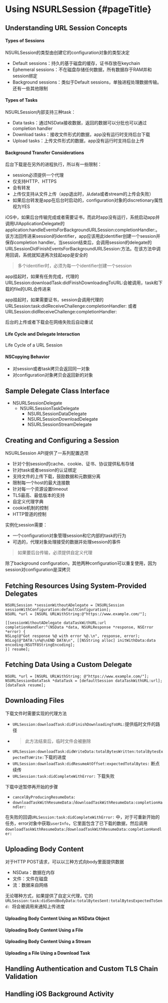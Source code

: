 # Using NSURLSession {#pageTitle}

## Understanding URL Session Concepts

#### Types of Sessions

NSURLSession的类型由创建它的configuration对象的类型决定

* Default sessions：持久的基于磁盘的缓存，证书存放在keychain
* Ephemeral sessions：不在磁盘存储任何数据，所有数据存于RAM并和session绑定
* Background sessions：类似于Default sessions，单独进程处理数据传输。还有一些其他限制

#### Types of Tasks

NSURLSession内部支持三种task：

* Data tasks：通过NSData接收数据，返回的数据可以分批也可以通过completion handler
* Download tasks：接收文件形式的数据，app没有运行时支持后台下载
* Upload tasks：上传文件形式的数据，app没有运行时支持后台上传

#### Background Transfer Considerations

后台下载是在另外的进程执行，所以有一些限制：

* session必须提供一个代理
* 仅支持HTTP、HTTPS
* 会有转发
* 上传仅支持从文件上传（app退出时，从data或者stream的上传会失败）
* 如果后台转发是app在后台时启动的，configuration对象的discretionary属性视为YES

iOS中，如果后台传输完成或者需要证书，而此时app没有运行，系统启动app并调用UIApplicationDelegate的application:handleEventsForBackgroundURLSession:completionHandler:。该方法回传进来session的identifier，app应该用此identifier创建一个session并保存completion handler。当session结束后，会调用session的delegate的URLSessionDidFinishEventsForBackgroundURLSession:方法。在该方法中调用回调，系统就知道再次挂起app是安全的

> 多个identifier时，必须为每一个identifier创建一个session

app挂起时，如果有任务完成，代理的URLSession:downloadTask:didFinishDownloadingToURL:会被调用，task和下载的file的URL会传进来

app挂起时，如果需要证书，session会调用代理的URLSession:task:didReceiveChallenge:completionHandler: 或者URLSession:didReceiveChallenge:completionHandler:

后台的上传或者下载会在网络失败后自动重试

#### Life Cycle and Delegate Interaction

Life Cycle of a URL Session

#### NSCopying Behavior

* 对session或者task拷贝会返回同一对象
* 对configuration对象拷贝会返回新的对象

## Sample Delegate Class Interface

* NSURLSessionDelegate
  * NSURLSessionTaskDelegate
    * NSURLSessionDataDelegate
    * NSURLSessionDownloadDelegate
    * NSURLSessionStreamDelegate

## Creating and Configuring a Session

NSURLSession API提供了一系列配置选项

* 针对个别session的cache、cookie、证书、协议提供私有存储
* 针对task或者session的认证绑定
* 支持文件的上传下载，鼓励数据和元数据分离
* 限制每一个host的最大连接数
* 针对每一个资源设置timeout
* TLS最高、最低版本的支持
* 自定义代理字典
* cookie机制的控制
* HTTP管道的控制

实例化session需要：

* 一个configuration对象管理session和它内部的task的行为
* 可选的，代理对象处理接受的数据并处理session的事件

> 如果要后台传输，必须提供自定义代理

除了background configuration，其他两种configuration可以重复使用，因为session对configuration是深拷贝

## Fetching Resources Using System-Provided Delegates

```
NSURLSession *sessionWithoutADelegate = [NSURLSession sessionWithConfiguration:defaultConfiguration];
NSURL *url = [NSURL URLWithString:@"https://www.example.com/"];

[[sessionWithoutADelegate dataTaskWithURL:url completionHandler:^(NSData *data, NSURLResponse *response, NSError *error) {
NSLog(@"Got response %@ with error %@.\n", response, error);
NSLog(@"DATA:\n%@\nEND DATA\n", [[NSString alloc] initWithData:data encoding:NSUTF8StringEncoding];
}] resume];
```

## Fetching Data Using a Custom Delegate

```
NSURL *url = [NSURL URLWithString: @"https://www.example.com/"];
NSURLSessionDataTask *dataTask = [defaultSession dataTaskWithURL:url];
[dataTask resume];
```

## Downloading Files

下载文件时需要实现的代理方法

* `URLSession:downloadTask:didFinishDownloadingToURL:`提供临时文件的路径
* > 此方法结束后，临时文件会被删除
* `URLSession:downloadTask:didWriteData:totalBytesWritten:totalBytesExpectedToWrite:`下载的进度
* `URLSession:downloadTask:didResumeAtOffset:expectedTotalBytes:` 断点续传
* `URLSession:task:didCompleteWithError:` 下载失败

下载中途暂停再开始的步骤

* `cancelByProducingResumeData:`
* `downloadTaskWithResumeData:`/`downloadTaskWithResumeData:completionHandler:`

在失败的回调`URLSession:task:didCompleteWithError:` 中，对于可重新开始的任务，error对象中获取`userInfo`，它里面包含了已下载的数据，然后调用`downloadTaskWithResumeData:`/`downloadTaskWithResumeData:completionHandler:`

## Uploading Body Content

对于HTTP POST请求，可以以三种方式向body里面提供数据

* NSData：数据在内存
* 文件：文件在磁盘
* 流：数据来自网络

无论哪种方式，如果提供了自定义代理，它的`URLSession:task:didSendBodyData:totalBytesSent:totalBytesExpectedToSend: `将会被调用来通知上传进度

#### Uploading Body Content Using an NSData Object

#### Uploading Body Content Using a File

#### Uploading Body Content Using a Stream

#### Uploading a File Using a Download Task

## Handling Authentication and Custom TLS Chain Validation

## Handling iOS Background Activity



